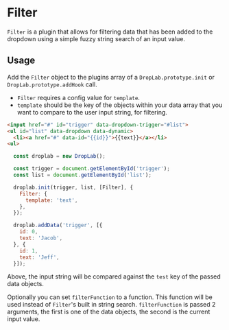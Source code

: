 # Filter

`Filter` is a plugin that allows for filtering data that has been added
to the dropdown using a simple fuzzy string search of an input value.

## Usage

Add the `Filter` object to the plugins array of a `DropLab.prototype.init` or `DropLab.prototype.addHook` call.

- `Filter` requires a config value for `template`.
- `template` should be the key of the objects within your data array that you want to compare
to the user input string, for filtering.

```html
<input href="#" id="trigger" data-dropdown-trigger="#list">
<ul id="list" data-dropdown data-dynamic>
  <li><a href="#" data-id="{{id}}">{{text}}</a></li>
<ul>
```
```js
  const droplab = new DropLab();

  const trigger = document.getElementById('trigger');
  const list = document.getElementById('list');

  droplab.init(trigger, list, [Filter], {
    Filter: {
      template: 'text',
    },
  });

  droplab.addData('trigger', [{
    id: 0,
    text: 'Jacob',
  }, {
    id: 1,
    text: 'Jeff',
  }]);
```

Above, the input string will be compared against the `test` key of the passed data objects.

Optionally you can set `filterFunction` to a function. This function will be used instead
of `Filter`'s built in string search. `filterFunction` is passed 2 arguments, the first
is one of the data objects, the second is the current input value.
